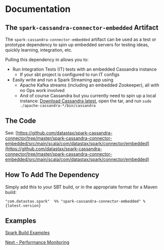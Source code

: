 # Documentation

## The `spark-cassandra-connector-embedded` Artifact

The `spark-cassandra-connector-embedded` artifact can be used as a test 
or prototype dependency to spin up embedded servers for testing ideas, 
quickly learning, integration, etc.

Pulling this dependency in allows you to:

- Run Integration Tests (IT) tests with an embedded Cassandra instance
  - If your sbt project is configured to run IT configs
- Easily write and run a Spark Streaming app using 
  - Apache Kafka streams (including an embedded Zookeeper), all with no Ops work involved
  - And of course Cassandra but you currently need to spin up a local instance: [Download Cassandra latest](http://cassandra.apache.org/download/), open the tar, and run `sudo ./apache-cassandra-*/bin/cassandra`

## The Code
See: [https://github.com/datastax/spark-cassandra-connector/tree/master/spark-cassandra-connector-embedded/src/main/scala/com/datastax/spark/connector/embedded](https://github.com/datastax/spark-cassandra-connector/tree/master/spark-cassandra-connector-embedded/src/main/scala/com/datastax/spark/connector/embedded)

## How To Add The Dependency

Simply add this to your SBT build, or in the appropriate format for a Maven build:

    "com.datastax.spark"  %% "spark-cassandra-connector-embedded" % {latest.version}
    
## Examples
[Spark Build Examples](https://github.com/datastax/SparkBuildExamples)

[Next - Performance Monitoring](11_metrics.md)
